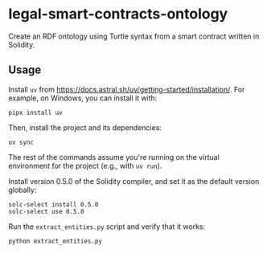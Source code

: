 # legal-smart-contracts-ontology

Create an RDF ontology using Turtle syntax from a smart contract written in
Solidity.

## Usage

Install `uv` from https://docs.astral.sh/uv/getting-started/installation/. For
example, on Windows, you can install it with:

```
pipx install uv
```

Then, install the project and its dependencies:

```
uv sync
```

The rest of the commands assume you're running on the virtual environment for
the project (e.g., with `uv run`).

Install version 0.5.0 of the Solidity compiler, and set it as the default
version globally:

```
solc-select install 0.5.0
solc-select use 0.5.0
```

Run the `extract_entities.py` script and verify that it works:

```
python extract_entities.py
```
